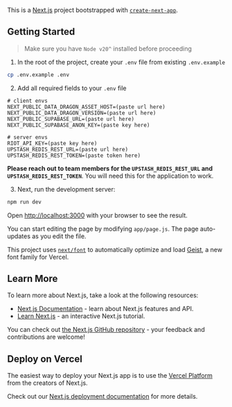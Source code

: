 This is a [Next.js](https://nextjs.org) project bootstrapped with [`create-next-app`](https://github.com/vercel/next.js/tree/canary/packages/create-next-app).

## Getting Started

> Make sure you have `Node v20^` installed before proceeding

1.  In the root of the project, create your `.env` file from existing `.env.example`

```bash
cp .env.example .env
```

2. Add all required fields to your `.env` file

```env
# client envs
NEXT_PUBLIC_DATA_DRAGON_ASSET_HOST=(paste url here)
NEXT_PUBLIC_DATA_DRAGON_VERSION=(paste url here)
NEXT_PUBLIC_SUPABASE_URL=(paste url here)
NEXT_PUBLIC_SUPABASE_ANON_KEY=(paste key here)

# server envs
RIOT_API_KEY=(paste key here)
UPSTASH_REDIS_REST_URL=(paste url here)
UPSTASH_REDIS_REST_TOKEN=(paste token here)
```

**Please reach out to team members for the `UPSTASH_REDIS_REST_URL` and `UPSTASH_REDIS_REST_TOKEN`**. You will need this for the application to work.

3. Next, run the development server:

```bash
npm run dev
```

Open [http://localhost:3000](http://localhost:3000) with your browser to see the result.

You can start editing the page by modifying `app/page.js`. The page auto-updates as you edit the file.

This project uses [`next/font`](https://nextjs.org/docs/app/building-your-application/optimizing/fonts) to automatically optimize and load [Geist](https://vercel.com/font), a new font family for Vercel.

## Learn More

To learn more about Next.js, take a look at the following resources:

- [Next.js Documentation](https://nextjs.org/docs) - learn about Next.js features and API.
- [Learn Next.js](https://nextjs.org/learn) - an interactive Next.js tutorial.

You can check out [the Next.js GitHub repository](https://github.com/vercel/next.js) - your feedback and contributions are welcome!

## Deploy on Vercel

The easiest way to deploy your Next.js app is to use the [Vercel Platform](https://vercel.com/new?utm_medium=default-template&filter=next.js&utm_source=create-next-app&utm_campaign=create-next-app-readme) from the creators of Next.js.

Check out our [Next.js deployment documentation](https://nextjs.org/docs/app/building-your-application/deploying) for more details.
